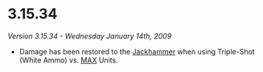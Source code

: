 # 3.15.34

_Version 3.15.34 - Wednesday January 14th, 2009_

- Damage has been restored to the [Jackhammer](../weapons/Jackhammer.md) when
  using Triple-Shot (White Ammo) vs.
  [MAX](../armor/Mechanized_Assault_Exo-Suit.md) Units.
